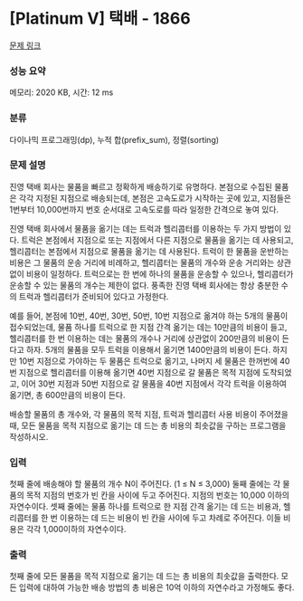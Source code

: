 # [Platinum V] 택배 - 1866 

[문제 링크](https://www.acmicpc.net/problem/1866) 

### 성능 요약

메모리: 2020 KB, 시간: 12 ms

### 분류

다이나믹 프로그래밍(dp), 누적 합(prefix_sum), 정렬(sorting)

### 문제 설명

<p>진영 택배 회사는 물품을 빠르고 정확하게 배송하기로 유명하다. 본점으로 수집된 물품은 각각 지정된 지점으로 배송되는데, 본점은 고속도로가 시작하는 곳에 있고, 지점들은 1번부터 10,000번까지 번호 순서대로 고속도로를 따라 일정한 간격으로 놓여 있다.</p>

<p>진영 택배 회사에서 물품을 옮기는 데는 트럭과 헬리콥터를 이용하는 두 가지 방법이 있다. 트럭은 본점에서 지점으로 또는 지점에서 다른 지점으로 물품을 옮기는 데 사용되고, 헬리콥터는 본점에서 지점으로 물품을 옮기는 데 사용된다. 트럭이 한 물품을 운반하는 비용은 그 물품의 운송 거리에 비례하고, 헬리콥터는 물품의 개수와 운송 거리와는 상관없이 비용이 일정하다. 트럭으로는 한 번에 하나의 물품을 운송할 수 있으나, 헬리콥터가 운송할 수 있는 물품의 개수는 제한이 없다. 풍족한 진영 택배 회사에는 항상 충분한 수의 트럭과 헬리콥터가 준비되어 있다고 가정한다.</p>

<p>예를 들어, 본점에 10번, 40번, 30번, 50번, 10번 지점으로 옮겨야 하는 5개의 물품이 접수되었는데, 물품 하나를 트럭으로 한 지점 간격 옮기는 데는 10만큼의 비용이 들고, 헬리콥터를 한 번 이용하는 데는 물품의 개수나 거리에 상관없이 200만큼의 비용이 든다고 하자. 5개의 물품을 모두 트럭을 이용해서 옮기면 1400만큼의 비용이 든다. 하지만 10번 지점으로 가야하는 두 물품은 트럭으로 옮기고, 나머지 세 물품은 한꺼번에 40번 지점으로 헬리콥터를 이용해 옮기면 40번 지점으로 갈 물품은 목적 지점에 도착되었고, 이어 30번 지점과 50번 지점으로 갈 물품을 40번 지점에서 각각 트럭을 이용하여 옮기면, 총 600만큼의 비용이 든다.</p>

<p>배송할 물품의 총 개수와, 각 물품의 목적 지점, 트럭과 헬리콥터 사용 비용이 주어졌을 때, 모든 물품을 목적 지점으로 옮기는 데 드는 총 비용의 최솟값을 구하는 프로그램을 작성하시오.</p>

### 입력 

 <p>첫째 줄에 배송해야 할 물품의 개수 N이 주어진다. (1 ≤ N ≤ 3,000) 둘째 줄에는 각 물품의 목적 지점의 번호가 빈 칸을 사이에 두고 주어진다. 지점의 번호는 10,000 이하의 자연수이다. 셋째 줄에는 물품 하나를 트럭으로 한 지점 간격 옮기는 데 드는 비용과, 헬리콥터를 한 번 이용하는 데 드는 비용이 빈 칸을 사이에 두고 차례로 주어진다. 이들 비용은 각각 1,000이하의 자연수이다.</p>

### 출력 

 <p>첫째 줄에 모든 물품을 목적 지점으로 옮기는 데 드는 총 비용의 최솟값을 출력한다. 모든 입력에 대하여 가능한 배송 방법의 총 비용은 10억 이하의 자연수라고 가정해도 좋다.</p>

